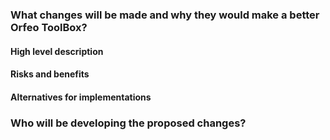 ### What changes will be made and why they would make a better Orfeo ToolBox?

#### High level description

#### Risks and benefits

#### Alternatives for implementations

### Who will be developing the proposed changes?

